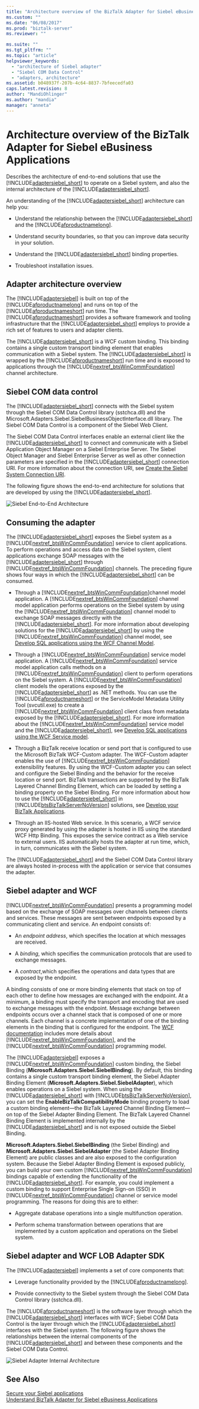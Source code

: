```yaml
---
title: "Architecture overview of the BizTalk Adapter for Siebel eBusiness Applications | Microsoft Docs"
ms.custom: ""
ms.date: "06/08/2017"
ms.prod: "biztalk-server"
ms.reviewer: ""

ms.suite: ""
ms.tgt_pltfrm: ""
ms.topic: "article"
helpviewer_keywords: 
  - "architecture of Siebel adapter"
  - "Siebel COM Data Control"
  - "adapters, architecture"
ms.assetid: b048937f-207b-4c64-8837-7bfeecedfa03
caps.latest.revision: 8
author: "MandiOhlinger"
ms.author: "mandia"
manager: "anneta"
---
```

# Architecture overview of the BizTalk Adapter for Siebel eBusiness Applications
Describes the architecture of end-to-end solutions that use the [!INCLUDE[adaptersiebel_short](../../includes/adaptersiebel-short-md.md)] to operate on a Siebel system, and also the internal architecture of the [!INCLUDE[adaptersiebel_short](../../includes/adaptersiebel-short-md.md)].  
  
 An understanding of the [!INCLUDE[adaptersiebel_short](../../includes/adaptersiebel-short-md.md)] architecture can help you:  
  
-   Understand the relationship between the [!INCLUDE[adaptersiebel_short](../../includes/adaptersiebel-short-md.md)] and the [!INCLUDE[afproductnamelong](../../includes/afproductnamelong-md.md)].  
  
-   Understand security boundaries, so that you can improve data security in your solution.  
  
-   Understand the [!INCLUDE[adaptersiebel_short](../../includes/adaptersiebel-short-md.md)] binding properties.  
  
-   Troubleshoot installation issues.  

## Adapter architecture overview
The [!INCLUDE[adaptersiebel](../../includes/adaptersiebel-md.md)] is built on top of the [!INCLUDE[afproductnamelong](../../includes/afproductnamelong-md.md)] and runs on top of the [!INCLUDE[afproductnameshort](../../includes/afproductnameshort-md.md)] run time. The [!INCLUDE[afproductnameshort](../../includes/afproductnameshort-md.md)] provides a software framework and tooling infrastructure that the [!INCLUDE[adaptersiebel_short](../../includes/adaptersiebel-short-md.md)] employs to provide a rich set of features to users and adapter clients.  
  
 The [!INCLUDE[adaptersiebel_short](../../includes/adaptersiebel-short-md.md)] is a WCF custom binding. This binding contains a single custom transport binding element that enables communication with a Siebel system. The [!INCLUDE[adaptersiebel_short](../../includes/adaptersiebel-short-md.md)] is wrapped by the [!INCLUDE[afproductnameshort](../../includes/afproductnameshort-md.md)] run time and is exposed to applications through the [!INCLUDE[nextref_btsWinCommFoundation](../../includes/nextref-btswincommfoundation-md.md)] channel architecture.  
  
## Siebel COM data control  
 The [!INCLUDE[adaptersiebel_short](../../includes/adaptersiebel-short-md.md)] connects with the Siebel system through the Siebel COM Data Control library (sstchca.dll) and the Microsoft.Adapters.Siebel.SiebelBusinessObjectInterface.dll library. The Siebel COM Data Control is a component of the Siebel Web Client. 
  
 The Siebel COM Data Control interfaces enable an external client like the [!INCLUDE[adaptersiebel_short](../../includes/adaptersiebel-short-md.md)] to connect and communicate with a Siebel Application Object Manager on a Siebel Enterprise Server. The Siebel Object Manager and Siebel Enterprise Server as well as other connection parameters are specified in the [!INCLUDE[adaptersiebel_short](../../includes/adaptersiebel-short-md.md)] connection URI. For more information about the connection URI, see [Create the Siebel System Connection URI](../../adapters-and-accelerators/adapter-siebel/create-the-siebel-system-connection-uri.md).  
  
 The following figure shows the end-to-end architecture for solutions that are developed by using the [!INCLUDE[adaptersiebel_short](../../includes/adaptersiebel-short-md.md)].  
  
 ![Siebel End&#45;to&#45;End Architecture](../../adapters-and-accelerators/adapter-siebel/media/1ae1955e-b7d7-44a0-80c1-1e835edab356.gif "1ae1955e-b7d7-44a0-80c1-1e835edab356")  
  
## Consuming the adapter  
 The [!INCLUDE[adaptersiebel_short](../../includes/adaptersiebel-short-md.md)] exposes the Siebel system as a [!INCLUDE[nextref_btsWinCommFoundation](../../includes/nextref-btswincommfoundation-md.md)] service to client applications. To perform operations and access data on the Siebel system, client applications exchange SOAP messages with the [!INCLUDE[adaptersiebel_short](../../includes/adaptersiebel-short-md.md)] through [!INCLUDE[nextref_btsWinCommFoundation](../../includes/nextref-btswincommfoundation-md.md)] channels. The preceding figure shows four ways in which the [!INCLUDE[adaptersiebel_short](../../includes/adaptersiebel-short-md.md)] can be consumed.  
  
-   Through a [!INCLUDE[nextref_btsWinCommFoundation](../../includes/nextref-btswincommfoundation-md.md)]channel model application. A [!INCLUDE[nextref_btsWinCommFoundation](../../includes/nextref-btswincommfoundation-md.md)] channel model application performs operations on the Siebel system by using the [!INCLUDE[nextref_btsWinCommFoundation](../../includes/nextref-btswincommfoundation-md.md)] channel model to exchange SOAP messages directly with the [!INCLUDE[adaptersiebel_short](../../includes/adaptersiebel-short-md.md)]. For more information about developing solutions for the [!INCLUDE[adaptersiebel_short](../../includes/adaptersiebel-short-md.md)] by using the [!INCLUDE[nextref_btsWinCommFoundation](../../includes/nextref-btswincommfoundation-md.md)] channel model, see [Develop SQL applications using the WCF Channel Model](../../adapters-and-accelerators/adapter-sql/develop-sql-applications-using-the-wcf-channel-model.md).  
  
-   Through a [!INCLUDE[nextref_btsWinCommFoundation](../../includes/nextref-btswincommfoundation-md.md)] service model application. A [!INCLUDE[nextref_btsWinCommFoundation](../../includes/nextref-btswincommfoundation-md.md)] service model application calls methods on a [!INCLUDE[nextref_btsWinCommFoundation](../../includes/nextref-btswincommfoundation-md.md)] client to perform operations on the Siebel system. A [!INCLUDE[nextref_btsWinCommFoundation](../../includes/nextref-btswincommfoundation-md.md)] client models the operations exposed by the [!INCLUDE[adaptersiebel_short](../../includes/adaptersiebel-short-md.md)] as .NET methods. You can use the [!INCLUDE[afproductnameshort](../../includes/afproductnameshort-md.md)] or the ServiceModel Metadata Utility Tool (svcutil.exe) to create a [!INCLUDE[nextref_btsWinCommFoundation](../../includes/nextref-btswincommfoundation-md.md)] client class from metadata exposed by the [!INCLUDE[adaptersiebel_short](../../includes/adaptersiebel-short-md.md)]. For more information about the [!INCLUDE[nextref_btsWinCommFoundation](../../includes/nextref-btswincommfoundation-md.md)] service model and the [!INCLUDE[adaptersiebel_short](../../includes/adaptersiebel-short-md.md)], see [Develop SQL applications using the WCF Service model](../../adapters-and-accelerators/adapter-sql/develop-sql-applications-using-the-wcf-service-model.md).  
  
-   Through a BizTalk receive location or send port that is configured to use the Microsoft BizTalk WCF-Custom adapter. The WCF-Custom adapter enables the use of [!INCLUDE[nextref_btsWinCommFoundation](../../includes/nextref-btswincommfoundation-md.md)] extensibility features. By using the WCF-Custom adapter you can select and configure the Siebel Binding and the behavior for the receive location or send port. BizTalk transactions are supported by the BizTalk Layered Channel Binding Element, which can be loaded by setting a binding property on the Siebel Binding. For more information about how to use the [!INCLUDE[adaptersiebel_short](../../includes/adaptersiebel-short-md.md)] in [!INCLUDE[btsBizTalkServerNoVersion](../../includes/btsbiztalkservernoversion-md.md)] solutions, see [Develop your BizTalk Applications](../../core/develop-your-biztalk-applications.md).
  
-   Through an IIS-hosted Web service. In this scenario, a WCF service proxy generated by using the adapter is hosted in IIS using the standard WCF Http Binding. This exposes the service contract as a Web service to external users. IIS automatically hosts the adapter at run time, which, in turn, communicates with the Siebel system.  
  
 The [!INCLUDE[adaptersiebel_short](../../includes/adaptersiebel-short-md.md)] and the Siebel COM Data Control library are always hosted in-process with the application or service that consumes the adapter.  
  
## Siebel adapter and WCF  
 [!INCLUDE[nextref_btsWinCommFoundation](../../includes/nextref-btswincommfoundation-md.md)] presents a programming model based on the exchange of SOAP messages over channels between clients and services. These messages are sent between endpoints exposed by a communicating client and service. An endpoint consists of:  
  
-   An *endpoint address*, which specifies the location at which messages are received.  
  
-   A *binding*, which specifies the communication protocols that are used to exchange messages.  
  
-   A *contract*,which specifies the operations and data types that are exposed by the endpoint.  
  
 A binding consists of one or more binding elements that stack on top of each other to define how messages are exchanged with the endpoint. At a minimum, a binding must specify the transport and encoding that are used to exchange messages with the endpoint. Message exchange between endpoints occurs over a channel stack that is composed of one or more channels. Each channel is a concrete implementation of one of the binding elements in the binding that is configured for the endpoint. The [WCF documentation](http://go.microsoft.com/fwlink/?LinkID=196850) includes more details about [!INCLUDE[nextref_btsWinCommFoundation](../../includes/nextref-btswincommfoundation-md.md)], and the [!INCLUDE[nextref_btsWinCommFoundation](../../includes/nextref-btswincommfoundation-md.md)] programming model.  
  
 The [!INCLUDE[adaptersiebel](../../includes/adaptersiebel-md.md)] exposes a [!INCLUDE[nextref_btsWinCommFoundation](../../includes/nextref-btswincommfoundation-md.md)] custom binding, the Siebel Binding (**Microsoft.Adapters.Siebel.SiebelBinding**). By default, this binding contains a single custom transport binding element, the Siebel Adapter Binding Element (**Microsoft.Adapters.Siebel.SiebelAdapter**), which enables operations on a Siebel system. When using the [!INCLUDE[adaptersiebel_short](../../includes/adaptersiebel-short-md.md)] with [!INCLUDE[btsBizTalkServerNoVersion](../../includes/btsbiztalkservernoversion-md.md)], you can set the **EnableBizTalkCompatibilityMode** binding property to load a custom binding element—the BizTalk Layered Channel Binding Element—on top of the Siebel Adapter Binding Element. The BizTalk Layered Channel Binding Element is implemented internally by the [!INCLUDE[adaptersiebel_short](../../includes/adaptersiebel-short-md.md)] and is not exposed outside the Siebel Binding.  
  
 **Microsoft.Adapters.Siebel.SiebelBinding** (the Siebel Binding) and **Microsoft.Adapters.Siebel.SiebelAdapter** (the Siebel Adapter Binding Element) are public classes and are also exposed to the configuration system. Because the Siebel Adapter Binding Element is exposed publicly, you can build your own custom [!INCLUDE[nextref_btsWinCommFoundation](../../includes/nextref-btswincommfoundation-md.md)] bindings capable of extending the functionality of the [!INCLUDE[adaptersiebel_short](../../includes/adaptersiebel-short-md.md)]. For example, you could implement a custom binding to support Enterprise Single Sign-on (SSO) in [!INCLUDE[nextref_btsWinCommFoundation](../../includes/nextref-btswincommfoundation-md.md)] channel or service model programming. The reasons for doing this are to either:  
  
-   Aggregate database operations into a single multifunction operation.  
  
-   Perform schema transformation between operations that are implemented by a custom application and operations on the Siebel system.  

## Siebel adapter and WCF LOB Adapter SDK

The [!INCLUDE[adaptersiebel](../../includes/adaptersiebel-md.md)] implements a set of core components that:  
  
-   Leverage functionality provided by the [!INCLUDE[afproductnamelong](../../includes/afproductnamelong-md.md)].  
  
-   Provide connectivity to the Siebel system through the Siebel COM Data Control library (sstchca.dll).  
  
 The [!INCLUDE[afproductnameshort](../../includes/afproductnameshort-md.md)] is the software layer through which the [!INCLUDE[adaptersiebel_short](../../includes/adaptersiebel-short-md.md)] interfaces with WCF; Siebel COM Data Control is the layer through which the [!INCLUDE[adaptersiebel_short](../../includes/adaptersiebel-short-md.md)] interfaces with the Siebel system. The following figure shows the relationships between the internal components of the [!INCLUDE[adaptersiebel_short](../../includes/adaptersiebel-short-md.md)] and between these components and the Siebel COM Data Control.  
  
 ![Siebel Adapter Internal Architecture](../../adapters-and-accelerators/adapter-siebel/media/e4accea7-86b2-4f2a-937a-edff7e1100ec.gif "e4accea7-86b2-4f2a-937a-edff7e1100ec")
   
## See Also  
 [Secure your Siebel applications](../../adapters-and-accelerators/adapter-siebel/secure-your-siebel-applications.md)  
 [Understand BizTalk Adapter for Siebel eBusiness Applications](../../adapters-and-accelerators/adapter-siebel/understand-biztalk-adapter-for-siebel-ebusiness-applications.md)